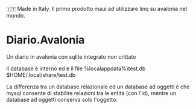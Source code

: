 :it: Made in Italy. Il primo prodotto maui ad utilizzare linq su avalonia nel mondo.

# Diario.Avalonia
 Un diario in avalonia con sqlite integrato non crittato
 
 Il database è interno ed è il file %localappdata%\test.db
 $HOME/.local/share/test.db
 
 La differenza tra un database relazionale ed un database ad oggetti è che mysql consente di stabilire relazioni tra le entità (con  l'id), mentre un database ad oggetti conserva solo l'oggetto.
